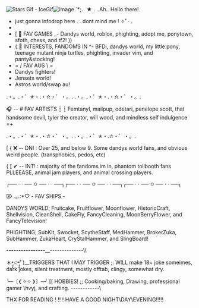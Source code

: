 <img src="https://encrypted-tbn0.gstatic.com/images?q=tbn:ANd9GcR7j5QKJgzch9UaSlmUsuhZzmncNIKbIFt-MA&amp;s" alt="Stars Gif - IceGif"/>![image](https://github.com/user-attachments/assets/890909f2-e9cd-4a06-a14e-f0cb5ae0b9c4)
`*;．★  . . Ah.. Hello there! 
- just gonna infodrop here . . dont mind me ! ✧˚ · .
- 
- [ 🍥  FAV GAMES _- Dandys world, roblox, phighting, adopt me, ponytown, sfoth, chess, and tf2! ))
- { 🍰  INTERESTS, FANDOMS IN ^- BFDi, dandys world, my little pony, teenage mutant ninja turtles, phighting, invader vim, and panty&stocking!
- = / FAV AUS \ =
- Dandys fighters!
- Jensets world!
- Astros world/swap au!

.・。.・゜✭・.・✫・゜・。. .・。.・゜✭・.・✫・゜・。.

🎧 -- # FAV ARTISTS ┊ ┊ Femtanyl, mailpup, odetari, penelope scott, that handsome devil, tyler the creator, will wood, and mindless self indulgence =+

.・。.・゜✭・.・✫・゜・。. .・。.・゜✭・.✫・゜・。.

[ { ❌ -- DNI : Over 25, and below 9. Some dandys world fans, and obvious weird people. (transphobics, pedos, etc)

{ [ ✔ -- INT! : majority of the fandoms im in, phantom tollbooth fans PLLEEASE, animal jam players, and animal crossing players.

╭── ⋅ ⋅ ── ✩ ── ⋅ ⋅ ──╮╭── ⋅ ⋅ ── ✩ ── ⋅ ⋅ ──╮╭── ⋅ ⋅ ── ✩ ── ⋅ ⋅ ──╮

⌦ .｡.:*♡ - FAV SHIPS - 

DANDYS WORLD; Fruitcake, Fruitflower, Moonflower, HistoricCraft, Shellvision, CleanShell, CakeFly, FancyCleaning, MoonBerryFlower, and FancyTelevision!

PHIGHTING; SubKit, Swocket, ScytheStaff, MedHammer, BrokerZuka, SubHammer, ZukaHeart, CryStalHammer, and SlingBoard!

__________----------------____________--------------\\\\

＊*•̩̩͙✩•̩̩͙*˚ )__TRIGGERS THAT I MAY TRIGGER ;: WILL make 18+ joke someimes, dark jokes, silent treatment, mostly offtab, clingy, somewhat dry.

╰─〔❨✧✧❩〕─╯  [[ HOBBIES! ;; Cooking/baking, Drawing, professional gamer \hvyj, and crafting.
------------\

THX FOR READING ! !! ! HAVE A GOOD NIGHT\DAY\EVENING!!!!! 








